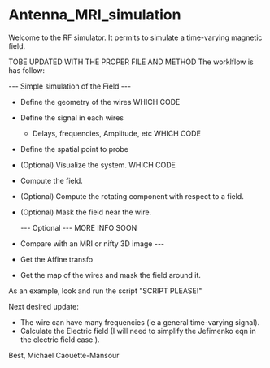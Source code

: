 # Antenna_MRI_simulation
Welcome to the RF simulator. 
It permits to simulate a time-varying magnetic field. 

TOBE UPDATED WITH THE PROPER FILE AND METHOD
The worklflow is has follow:

 --- Simple simulation of the Field --- 
- Define the geometry of the wires
	WHICH CODE
- Define the signal in each wires
	- Delays, frequencies, Amplitude, etc
	 WHICH CODE
- Define the spatial point to probe
- (Optional) Visualize the system. 
	 WHICH CODE
- Compute the field. 
- (Optional) Compute the rotating component with respect to a field. 
- (Optional) Mask the field near the wire. 

  --- Optional --- 
MORE INFO SOON
- Compare with an MRI or nifty 3D image ---
- Get the Affine transfo
- Get the map of the wires and mask the field around it. 


As an example, look and run the script "SCRIPT PLEASE!"


Next desired update:
-  The wire can have many frequencies (ie a general time-varying signal). 
- Calculate  the Electric field 
  (I will need to simplify the Jefimenko eqn in the electric field case.). 


Best,
Michael Caouette-Mansour
